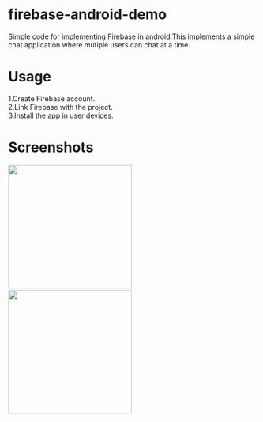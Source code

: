 # firebase-android-demo
Simple code for implementing Firebase in android.This implements a simple chat application where mutiple users can chat at a time.
# Usage
1.Create Firebase account.<br> 
2.Link Firebase with the project.<br>
3.Install the app in user devices.<br>
# Screenshots

<img src="http://imgh.us/usernameScreen.png" width="250"></a>&nbsp;&nbsp;&nbsp;&nbsp;&nbsp;<img src="http://imgh.us/chatroomScreen.png" width="250"></a>
